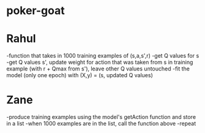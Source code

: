 # poker-goat


# Rahul
-function that takes in 1000 training examples of (s,a,s',r)
	-get Q values for s
	-get Q values s', update weight for action that was taken from s in training example (with r + Qmax from s'), leave other Q values untouched
	-fit the model (only one epoch) with (X,y) = (s, updated Q values)

# Zane
-produce training examples using the model's getAction function and store in a list
-when 1000 examples are in the list, call the function above
-repeat